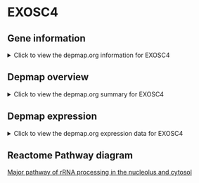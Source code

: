 <h1>EXOSC4</h1>

<h2>Gene information</h2>
<details>
  <summary>Click to view the depmap.org information for EXOSC4</summary>
  <iframe src="https://depmap.org/portal/gene/EXOSC4?tab=about" style="border:none;width:100%;height:800px"></iframe>
</details>

<h2>Depmap overview</h2>
<details>
  <summary>Click to view the depmap.org summary for EXOSC4</summary>
  <iframe src="https://depmap.org/portal/gene/EXOSC4?tab=overview" style="border:none;width:100%;height:800px"></iframe>
</details>

<h2>Depmap expression</h2>
<details>
  <summary>Click to view the depmap.org expression data for EXOSC4</summary>
  <iframe src="https://depmap.org/portal/gene/EXOSC4?tab=characterization" style="border:none;width:100%;height:800px"></iframe>
</details>



<h2>Reactome Pathway diagram</h2>
<a href="https://reactome.org/PathwayBrowser/#/R-HSA-6791226">Major pathway of rRNA processing in the nucleolus and cytosol</a>



